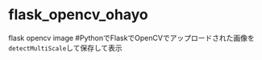 # flask_opencv_ohayo
flask opencv image 
#PythonでFlaskでOpenCVでアップロードされた画像を`detectMultiScale`して保存して表示
